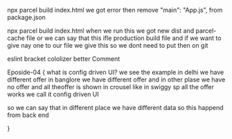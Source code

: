 npx parcel build index.html
we got error then
remove "main": "App.js", from package.json

 npx parcel build index.html
 when we run this we got new dist and parcel-cache file  or we can say that this ifle production build file and if we want to give nay one to our file we give this
  so we dont need to put then on git 


eslint
bracket cololizer
better Comment


Eposide-04
{
 what is config driven UI?
 we see the example
 in delhi we have different offer
 in banglore we have different offer 
 and in other plase we have no offer 
 and all theoffer is shown in crousel like in swiggy 
 sp all the offer works we call it config driven UI

 so we can say that in different place we have different data
  so this happend from back end 


}